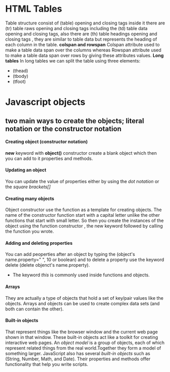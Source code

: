 # HTML Tables
Table structure consist of (table) opening and closing tags inside it there are (tr) table raws opening and closing tags including the (td) table data opening and closing tags, also there are (th) table headings opening and closing tags , they are similar to table data but represents the heading of each column in the table.
**colspan and rowspan**
Colspan attribute used to make a table data span over the columns whereas Rowspan attribute used to make a table data span over rows by giving these attributes values.
**Long tables**
In long tables we can split the table using three elements:
- (thead) 
- (tbody) 
- (tfoot) 

# Javascript objects
## two main ways to create the objects; literal notation or the constructor notation
#### Creating object (constructor notation)
**new** keyword with **object()** constructor create a blank object which then you can add to it properties and methods.
#### Updating an object
You can update the value of properties either by using the *dot notation* or the *square brackets[]*
#### Creating many objects
Object constructor use the function as a template for creating objects. The name of the constructor function start with a capital letter unlike the other functions that start with small letter. So then you create the instances of the object using the function constructor , the new keyword followed by calling the function you wrote.
#### Adding and deleting properties
You can add peoperties after an object by typing the (object's name.property=" ", 10 or boolean) and to delete a property use the keyword delete (delete objenct's name.property).

- The keyword *this* is commonly used inside functions and objects. 
#### Arrays
They are actually a type of objects that hold a set of key/pair values like the objects. Arrays and objects can be used to create complex data sets (and both can contain the other). 
#### Built-in objects
That represent things like the browser window and the current web page shown in that window. These built-in objects act like a toolkit for creating interactive web pages. 
An *object model* is a group of objects, each of which represent related things from the real world.Together they form a model of something larger. 
JavaScript also has several *built-in objects* such as (String, Number, Math, and Date). Their properties and
methods offer functionality that help you write scripts.